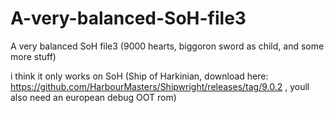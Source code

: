 # A-very-balanced-SoH-file3
A very balanced SoH file3 (9000 hearts, biggoron sword as child, and some more stuff)

i think it only works on SoH (Ship of Harkinian, download here: https://github.com/HarbourMasters/Shipwright/releases/tag/9.0.2 , youll also need an european debug OOT rom)
